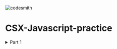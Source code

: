 ![codesmith](https://assets.website-files.com/5ee147cc310949c7d83f7f9d/5f30a34fa1634899b41fda8e_codesmith-course-page.png)

# CSX-Javascript-practice

<details>
<summary>Part 1</summary>

1. Javascript: What is it?
2. Workshop - Intro to JavaScript: Variables, Control Flow, and Looping
3. Intro to JS Pt. 1
4. Comments and the Console
5. Variables & Constants
6. Challenge: Variable Assignment - (var)
7. Challenge: Variable Assignment - (let)
8. Challenge: Constant Assignment - (const)
9. Data Types
10. Challenge: Primitive Data Types
11. Challenge: Strings
12. Challenge: Strings - Escape Sequences
13. Challenge: String Concatenation
14. Challenge: Template Literal
15. Challenge: String Properties & Methods
16. Challenge: Bracket Notation for Strings
17. Challenge: Numbers - Addition/Subtraction
18. Challenge: Numbers - Multiplication/Division
19. Challenge: Numbers - Exponents & Remainders
20. Challenge: Numbers - Incrementor & Decrementor
21. Challenge: Numbers - Assignment Operators
22. Challenge: Booleans
23. Challenge: Booleans: Comparison Operators
24. Challenge: Type Coercion
25. Challenge: typeof Operator
</details>




